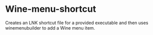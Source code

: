 # Wine-menu-shortcut
Creates an LNK shortcut file for a provided executable and then uses winemenubuilder to add a Wine menu item.
